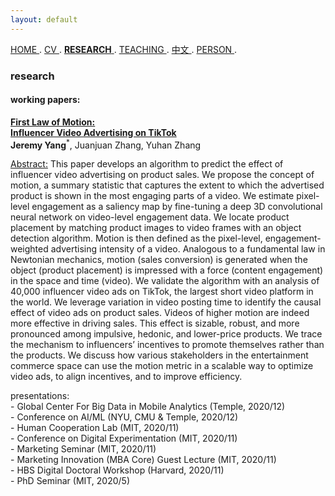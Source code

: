```yaml
---
layout: default
---
```


[HOME  ](./index.md). [CV  ](./assets/FanghaoChen_AcademiaCV_eng-210821.pdf). [**RESEARCH**  ](./). [TEACHING  ](./teaching.md). [中文  ](./Chinese.md). [PERSON  ](./person.md).

### research 

<!--
#### general interests:
<ins>Topic:</ins> Video Advertising, Targeting Interventions, <br/>
Entertainment Commerce, Incentive Design<br/>
<ins>Method:</ins> Computer Vision, Reinforcement Learning, <br/>
Natural Language Processing, Causal Inference
-->

#### working papers:

<ins>**First Law of Motion: <br/>
Influencer Video Advertising on TikTok**</ins> <!--[<a href="">paper</a>][<a href=" ">slides</a>]<br/>--> <br/>
**Jeremy Yang**<sup>*</sup>, Juanjuan Zhang, Yuhan Zhang

<!-- \- _Job Market Paper_<br/> -->

<ins>Abstract:</ins> This paper develops an algorithm to predict the effect of influencer video advertising on product sales. We propose the concept of motion, a summary statistic that captures the extent to which the advertised product is shown in the most engaging parts of a video. We estimate pixel-level engagement as a saliency map by fine-tuning a deep 3D convolutional neural network on video-level engagement data. We locate product placement by matching product images to video frames with an object detection algorithm. Motion is then defined as the pixel-level, engagement-weighted advertising intensity of a video. Analogous to a fundamental law in Newtonian mechanics, motion (sales conversion) is generated when the object (product placement) is impressed with a force (content engagement) in the space and time (video). We validate the algorithm with an analysis of 40,000 influencer video ads on TikTok, the largest short video platform in the world. We leverage variation in video posting time to identify the causal effect of video ads on product sales. Videos of higher motion are indeed more effective in driving sales. This effect is sizable, robust, and more pronounced among impulsive, hedonic, and lower-price products. We trace the mechanism to influencers’ incentives to promote themselves rather than the products. We discuss how various stakeholders in the entertainment commerce space can use the motion metric in a scalable way to optimize video ads, to align incentives, and to improve efficiency.

presentations:<br/>
\- Global Center For Big Data in Mobile Analytics (Temple, 2020/12)<br/>
\- Conference on AI/ML (NYU, CMU & Temple, 2020/12)<br/>
\- Human Cooperation Lab (MIT, 2020/11)<br/>
\- Conference on Digital Experimentation (MIT, 2020/11)<br/>
\- Marketing Seminar (MIT, 2020/11)<br/>
\- Marketing Innovation (MBA Core) Guest Lecture (MIT, 2020/11)<br/>
\- HBS Digital Doctoral Workshop (Harvard, 2020/11)<br/>
\- PhD Seminar (MIT, 2020/5)<br/>
<!-- \- Social Analytics Lab (MIT, 2019/10)<br/> -->
